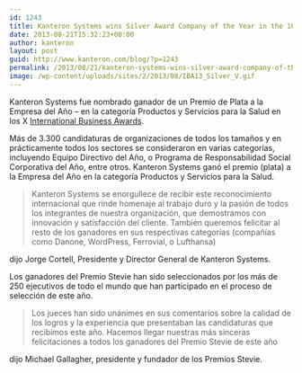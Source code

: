 ```yaml
---
id: 1243
title: Kanteron Systems wins Silver Award Company of the Year in the 10th Annual International Business Awards
date: 2013-08-21T15:32:23+00:00
author: kanteron
layout: post
guid: http://www.kanteron.com/blog/?p=1243
permalink: /2013/08/21/kanteron-systems-wins-silver-award-company-of-the-year-in-the-10th-annual-international-business-awards/
image: /wp-content/uploads/sites/2/2013/08/IBA13_Silver_V.gif
---
```

Kanteron Systems fue nombrado ganador de un Premio de Plata a la Empresa del Año – en la categoría Productos y Servicios para la Salud en los X <a title="http://www.stevieawards.com/pubs/iba/awards/408_2913_24120.cfm" href="http://www.stevieawards.com/pubs/iba/awards/408_2913_24120.cfm" target="_blank">International Business Awards</a>.

Más de 3.300 candidaturas de organizaciones de todos los tamaños y en prácticamente todos los sectores se consideraron en varias categorías, incluyendo Equipo Directivo del Año, o Programa de Responsabilidad Social Corporativa del Año, entre otros. Kanteron Systems ganó el premio (plata) a la Empresa del Año en la categoría Productos y Servicios para la Salud.

> Kanteron Systems se enorgullece de recibir este reconocimiento internacional que rinde homenaje al trabajo duro y la pasión de todos los integrantes de nuestra organización, que demostramos con innovación y satisfacción del cliente. También queremos felicitar al resto de los ganadores en sus respectivas categorías (compañías como Danone, WordPress, Ferrovial, o Lufthansa)

dijo Jorge Cortell, Presidente y Director General de Kanteron Systems.

Los ganadores del Premio Stevie han sido seleccionados por los más de 250 ejecutivos de todo el mundo que han participado en el proceso de selección de este año.

> Los jueces han sido unánimes en sus comentarios sobre la calidad de los logros y la experiencia que presentaban las candidaturas que recibimos este año. Hacemos llegar nuestras más sinceras felicitaciones a todos los ganadores del Premio Stevie de este año

dijo Michael Gallagher, presidente y fundador de los Premios Stevie.